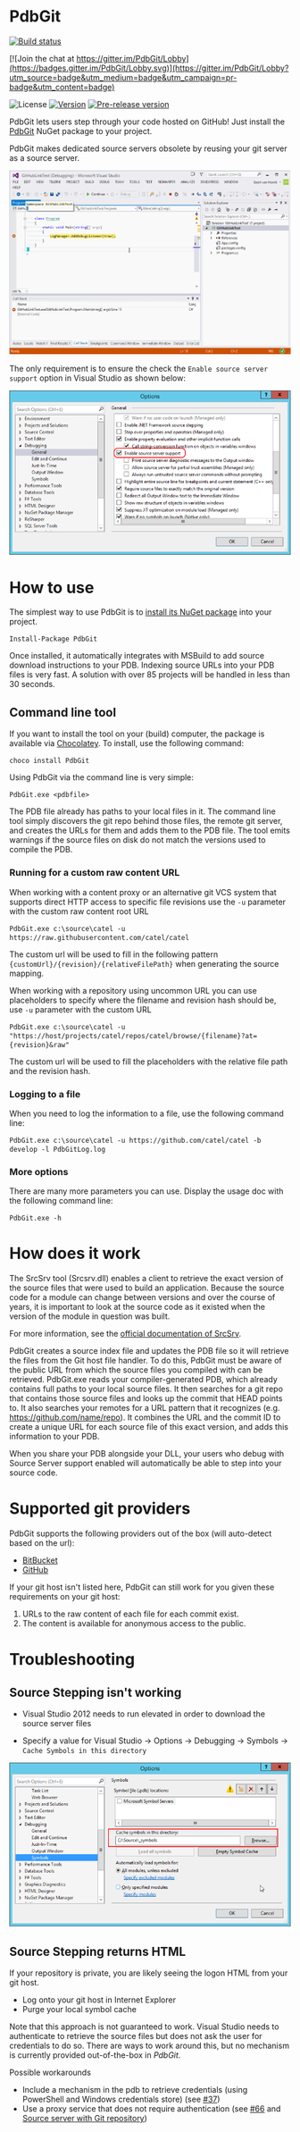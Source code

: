 PdbGit
==========

[![Build status](https://ci.appveyor.com/api/projects/status/x2kj88duew7fmr9f/branch/master?svg=true)](https://ci.appveyor.com/project/AArnott/pdbgit/branch/master)

[![Join the chat at https://gitter.im/PdbGit/Lobby](https://badges.gitter.im/PdbGit/Lobby.svg)](https://gitter.im/PdbGit/Lobby?utm_source=badge&utm_medium=badge&utm_campaign=pr-badge&utm_content=badge)

![License](https://img.shields.io/github/license/aarnott/PdbGit.svg)
[![Version](https://img.shields.io/nuget/v/PdbGit.svg)][NuGetDownload]
[![Pre-release version](https://img.shields.io/nuget/vpre/PdbGit.svg)][NuGetDownload]

PdbGit lets users step through your code hosted on GitHub!
Just install the [PdbGit][NuGetDownload] NuGet package to your project.

PdbGit makes dedicated source servers obsolete by reusing your git server as a source server.

![Stepping through external source code](doc/images/GitLink_example.gif)  

The only requirement is to ensure the check the `Enable source server support` option in Visual Studio as shown below:

![Enabling source server support](doc/images/visualstudio_enablesourceserversupport.png)  

# How to use

The simplest way to use PdbGit is to [install its NuGet package][NuGetDownload] into your project.

    Install-Package PdbGit

Once installed, it automatically integrates with MSBuild to add source download instructions to your PDB.
Indexing source URLs into your PDB files is very fast. A solution with over 85 projects will be handled in less than 30 seconds.

## Command line tool

If you want to install the tool on your (build) computer, the package is available via <a href="https://chocolatey.org/" target="_blank">Chocolatey</a>. To install, use the following command:

    choco install PdbGit

Using PdbGit via the command line is very simple:

    PdbGit.exe <pdbfile>

The PDB file already has paths to your local files in it. The command line tool simply discovers the git repo
behind those files, the remote git server, and creates the URLs for them and adds them to the PDB file.
The tool emits warnings if the source files on disk do not match the versions used to compile the PDB.

### Running for a custom raw content URL

When working with a content proxy or an alternative git VCS system that supports direct HTTP access to specific file revisions use the `-u` parameter with the custom raw content root URL

    PdbGit.exe c:\source\catel -u https://raw.githubusercontent.com/catel/catel
    
The custom url will be used to fill in the following pattern `{customUrl}/{revision}/{relativeFilePath}` when generating the source mapping.

When working with a repository using uncommon URL you can use placeholders to specify where the filename and revision hash should be, use `-u` parameter with the custom URL

    PdbGit.exe c:\source\catel -u "https://host/projects/catel/repos/catel/browse/{filename}?at={revision}&raw"

The custom url will be used to fill the placeholders with the relative file path and the revision hash.

### Logging to a file

When you need to log the information to a file, use the following command line:

    PdbGit.exe c:\source\catel -u https://github.com/catel/catel -b develop -l PdbGitLog.log

### More options

There are many more parameters you can use. Display the usage doc with the following command line:

    PdbGit.exe -h

# How does it work

The SrcSrv tool (Srcsrv.dll) enables a client to retrieve the exact version of the source files that were used to build an application. Because the source code for a module can change between versions and over the course of years, it is important to look at the source code as it existed when the version of the module in question was built.

For more information, see the <a href="http://msdn.microsoft.com/en-us/library/windows/hardware/ff558791(v=vs.85).aspx" target="_blank">official documentation of SrcSrv</a>.

PdbGit creates a source index file and updates the PDB file so it will retrieve the files from the Git host file handler.
To do this, PdbGit must be aware of the public URL from which the source files you compiled with can be retrieved.
PdbGit.exe reads your compiler-generated PDB, which already contains full paths to your local source files.
It then searches for a git repo that contains those source files and looks up the commit that HEAD points to.
It also searches your remotes for a URL pattern that it recognizes (e.g. https://github.com/name/repo).
It combines the URL and the commit ID to create a unique URL for each source file of this exact version, and adds this information to your PDB.

When you share your PDB alongside your DLL, your users who debug with Source Server support enabled will automatically be able to step into your source code. 

# Supported git providers

PdbGit supports the following providers out of the box (will auto-detect based on the url):

* <a href="https://bitbucket.org/" target="_blank">BitBucket</a>
* <a href="https://github.com/" target="_blank">GitHub</a>

If your git host isn't listed here, PdbGit can still work for you given these requirements on your git host:

1. URLs to the raw content of each file for each commit exist.
2. The content is available for anonymous access to the public.

# Troubleshooting

## Source Stepping isn't working

* Visual Studio 2012 needs to run elevated in order to download the source server files

* Specify a value for Visual Studio -> Options -> Debugging -> Symbols -> `Cache Symbols in this directory`

![Enabling source server support](doc/images/visualstudio_symbolslocation.png)

## Source Stepping returns HTML
If your repository is private, you are likely seeing the logon HTML from your git host.

* Log onto your git host in Internet Explorer
* Purge your local symbol cache

Note that this approach is not guaranteed to work.  Visual Studio needs to authenticate to retrieve the source files
but does not ask the user for credentials to do so.  There are ways to work around this, but no mechanism is currently
provided out-of-the-box in *PdbGit*.

Possible workarounds
* Include a mechanism in the pdb to retrieve credentials (using PowerShell and Windows credentials store) (see [#37](https://github.com/GitTools/GitLink/issues/37))
* Use a proxy service that does not require authentication (see [#66](https://github.com/GitTools/GitLink/issues/66) and [Source server with Git repository](https://shonnlyga.wordpress.com/2016/05/28/source-server-with-git-repository))

[NuGetDownload]: https://www.nuget.org/packages/PdbGit
